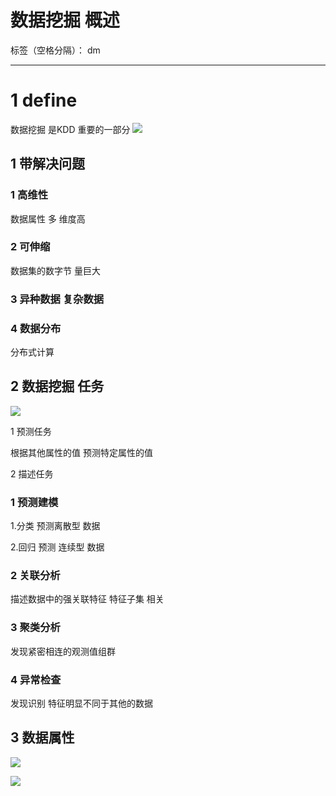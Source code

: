 # 数据挖掘 概述

标签（空格分隔）： dm

---
# 1 define
数据挖掘 是KDD 重要的一部分
![](https://github.com/LiuChuang0059/datamining/blob/master/Image/%E6%95%B0%E6%8D%AE%E5%BA%93%E4%B8%AD%E7%9F%A5%E8%AF%86%E5%8F%91%E7%8E%B0%E8%BF%87%E7%A8%8B.png)


## 1 带解决问题

### 1  高维性
数据属性 多
维度高

### 2 可伸缩
数据集的数字节 量巨大

### 3 异种数据 复杂数据


### 4 数据分布 
分布式计算


## 2 数据挖掘 任务
![](https://github.com/LiuChuang0059/datamining/blob/master/Image/%E6%95%B0%E6%8D%AE%E6%8C%96%E6%8E%98%E4%BB%BB%E5%8A%A1.png)

1 预测任务

根据其他属性的值 预测特定属性的值


2 描述任务

### 1 预测建模
1.分类 
预测离散型 数据

2.回归
预测 连续型 数据

### 2 关联分析

描述数据中的强关联特征 
特征子集 相关


### 3 聚类分析
发现紧密相连的观测值组群

### 4 异常检查
发现识别 特征明显不同于其他的数据


## 3 数据属性

![](https://github.com/LiuChuang0059/datamining/blob/master/Image/%E6%95%B0%E6%8D%AE%E5%B1%9E%E6%80%A7.png)

![](https://github.com/LiuChuang0059/datamining/blob/master/Image/%E6%95%B0%E6%8D%AE%E5%B1%9E%E6%80%A7%E5%8F%98%E6%8D%A2.png)







